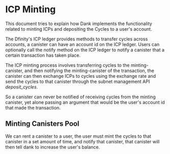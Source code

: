 # ICP Minting

This document tries to explain how Dank implements the functionality related to minting
ICPs and depositing the Cycles to a user's account.

The Dfinity's ICP ledger provides methods to transfer cycles across accounts, a canister
can have an account id on the ICP ledger. Users can optionally call the notify method on
the ICP ledger to notify a canister that a certain transaction has taken place.

The ICP minting process involves transferring cycles to the minting-canister, and then
notifying the minting-canister of the transaction, the canister can then exchange ICPs
to cycles using the exchange rate and send the cycles to that canister through the
subnet management API *deposit_cycles*.

So a canister can never be notified of receiving cycles from the minting canister, yet
alone passing an argument that would be the user's account id that made the transaction.

## Minting Canisters Pool

We can rent a canister to a user, the user must mint the cycles to that canister in a
set amount of time, and notify that canister, that canister will then tell dank to
increase the user's balance.
